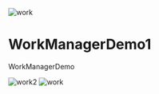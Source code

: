 ![work](https://github.com/Arjun-00/WorkManagerDemo1/assets/76726126/f5bb7778-1c86-46af-8e93-b1dedab28e00)
# WorkManagerDemo1
WorkManagerDemo

![work2](https://github.com/Arjun-00/WorkManagerDemo1/assets/76726126/74dbeac3-b58f-4500-a996-ccd1ddcfa825)
![work](https://github.com/Arjun-00/WorkManagerDemo1/assets/76726126/415aef4d-1243-49a2-a526-158ac08cd0ce)

